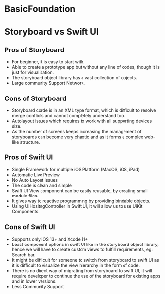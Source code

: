 # BasicFoundation

# Storyboard vs Swift UI

## Pros of Storyboard

* For beginner, it is easy to start with.
* Able to create a prototype app but without any line of codes, though it is just for visualisation.
* The storyboard object library has a vast collection of objects.
* Large community Support Network.


## Cons of Storyboard

* Storyboard corde is in an XML type format, which is difficult to resolve merge conflicts and cannot completely understand too.
* Autolayout issues which requires to work with all supporting devices size.
* As the number of screens keeps increasing the management of storyboards can become very chaotic and as it forms a complex web-like structure.

## Pros of Swift UI

* Single Framework for multiple iOS Platform (MacOS, iOS, iPad)
* Automatic Live Preview
* No Auto Layout issues
* The code is clean and simple
* Swift UI View component can be easily reusable, by creating small module files.
* It gives way to reactive programming by providing bindable objects.
* Using UIHositngController in Swift UI, it will allow us to use UiKit Components.


## Cons of Swift UI

* Supports only iOS 13+ and Xcode 11+
* Least component options in swift UI like in the storyboard object library, hence we will have to create custom views to fulfill requirements, eg: Search bar.
* It might be difficult for someone to switch from storyboard to swift UI as it is difficult to visualize the view hierarchy in the form of code.
* There is no direct way of migrating from storyboard to swift UI, it will require developer to continue the use of the storyboard for existing apps and in lower versions.
* Less Community Support
